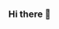 ### Hi there 👋

<!--
**kastrubait/kastrubait** is a ✨ _special_ ✨ repository because its `README.md` (this file) appears on your GitHub profile.
ere are some ideas to get you started:
